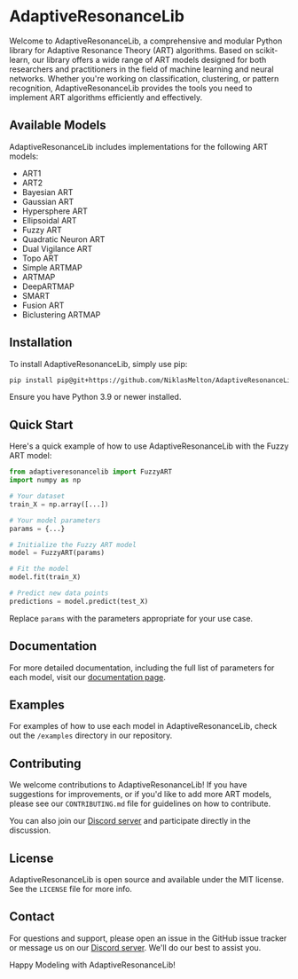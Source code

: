 
# AdaptiveResonanceLib

Welcome to AdaptiveResonanceLib, a comprehensive and modular Python library for Adaptive Resonance Theory (ART) algorithms. Based on scikit-learn, our library offers a wide range of ART models designed for both researchers and practitioners in the field of machine learning and neural networks. Whether you're working on classification, clustering, or pattern recognition, AdaptiveResonanceLib provides the tools you need to implement ART algorithms efficiently and effectively.

## Available Models

AdaptiveResonanceLib includes implementations for the following ART models:

- ART1
- ART2
- Bayesian ART
- Gaussian ART
- Hypersphere ART
- Ellipsoidal ART
- Fuzzy ART
- Quadratic Neuron ART
- Dual Vigilance ART
- Topo ART
- Simple ARTMAP
- ARTMAP
- DeepARTMAP
- SMART
- Fusion ART
- Biclustering ARTMAP

## Installation

To install AdaptiveResonanceLib, simply use pip:

[comment]: <> (```bash)

[comment]: <> (pip install AdaptiveResonanceLib)

[comment]: <> (```)

```bash
pip install pip@git+https://github.com/NiklasMelton/AdaptiveResonanceLib
```

Ensure you have Python 3.9 or newer installed.

## Quick Start

Here's a quick example of how to use AdaptiveResonanceLib with the Fuzzy ART model:

```python
from adaptiveresonancelib import FuzzyART
import numpy as np

# Your dataset
train_X = np.array([...])

# Your model parameters
params = {...}

# Initialize the Fuzzy ART model
model = FuzzyART(params)

# Fit the model
model.fit(train_X)

# Predict new data points
predictions = model.predict(test_X)
```

Replace `params` with the parameters appropriate for your use case.

## Documentation

For more detailed documentation, including the full list of parameters for each model, visit our [documentation page](https://github.com/NiklasMelton/AdaptiveResonanceLib).

## Examples

For examples of how to use each model in AdaptiveResonanceLib, check out the `/examples` directory in our repository.

## Contributing

We welcome contributions to AdaptiveResonanceLib! If you have suggestions for improvements, or if you'd like to add more ART models, please see our `CONTRIBUTING.md` file for guidelines on how to contribute.

You can also join our [Discord server](https://discord.gg/45FjtRCt) and participate directly in the discussion.

## License

AdaptiveResonanceLib is open source and available under the MIT license. See the `LICENSE` file for more info.

## Contact

For questions and support, please open an issue in the GitHub issue tracker or message us on our [Discord server](https://discord.gg/45FjtRCt). We'll do our best to assist you.

Happy Modeling with AdaptiveResonanceLib!
